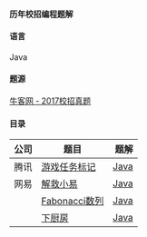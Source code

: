 #### 历年校招编程题解

#### 语言
Java

#### 题源
[牛客网 - 2017校招真题](https://www.nowcoder.com/ta/2017test)

#### 目录

| 公司 | 题目 | 题解 | 
| - | - | -: | 
| 腾讯 | [游戏任务标记](https://github.com/WavyPeng/CompanyProgramTest/blob/master/src/tencent/y2017/README.md) | [Java](https://github.com/WavyPeng/CompanyProgramTest/blob/master/src/tencent/y2017/GameTaskMark.java) |
| 网易 | [解救小易](https://github.com/WavyPeng/CompanyProgramTest/blob/master/src/netease/y2017/README.md) | [Java](https://github.com/WavyPeng/CompanyProgramTest/blob/master/src/netease/y2017/SaveXiaoYi.java) |
|| [Fabonacci数列](https://github.com/WavyPeng/CompanyProgramTest/blob/master/src/netease/y2017/README.md) | [Java](https://github.com/WavyPeng/CompanyProgramTest/edit/master/src/netease/y2017/Fabonacci.java) |
|| [下厨房](https://github.com/WavyPeng/CompanyProgramTest/blob/master/src/netease/y2017/README.md) | [Java](https://github.com/WavyPeng/CompanyProgramTest/edit/master/src/netease/y2017/XiaChuFang.java) |

